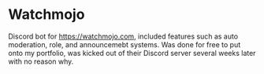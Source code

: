 # Watchmojo

Discord bot for https://watchmojo.com, included features such as auto moderation, role, and announcemebt systems. Was done for free to put onto my portfolio, was kicked out of their Discord server several weeks later with no reason why.
